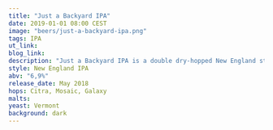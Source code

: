 ```yaml
---
title: "Just a Backyard IPA"
date: 2019-01-01 08:00 CEST
image: "beers/just-a-backyard-ipa.png"
tags: IPA
ut_link:
blog_link:
description: "Just a Backyard IPA is a double dry-hopped New England style IPA, in a special hand-engraved bottle."
style: New England IPA
abv: "6,9%"
release_date: May 2018
hops: Citra, Mosaic, Galaxy
malts:
yeast: Vermont
background: dark
---
```

